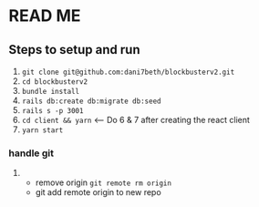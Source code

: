 # READ ME

## Steps to setup and run

1. `git clone git@github.com:dani7beth/blockbusterv2.git`
2. `cd blockbusterv2`
3. `bundle install`
4. `rails db:create db:migrate db:seed`
5. `rails s -p 3001`
6. `cd client && yarn` <-- Do 6 & 7 after creating the react client
7. `yarn start`

### handle git

1.  - remove origin `git remote rm origin`
    - git add remote origin to new repo
